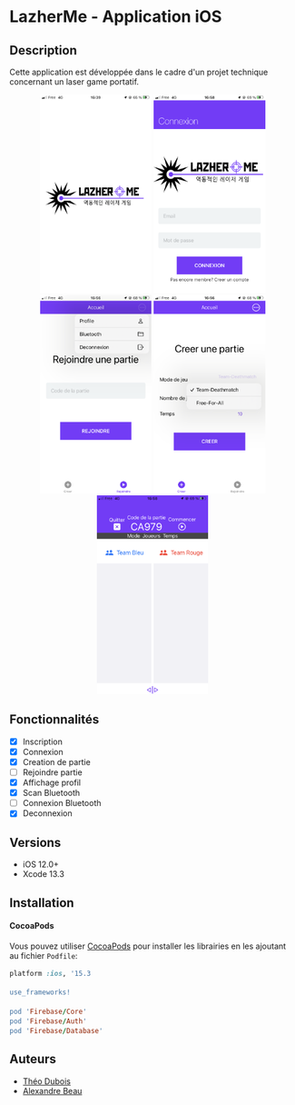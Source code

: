 # LazherMe - Application iOS
## Description
Cette application est développée dans le cadre d'un projet technique concernant un laser game portatif.
<p align="center">
  <img src="images/IMG_7443.PNG" height="350" title="Connexion">
  <img src="images/IMG_7453.PNG" height="350" title="Accueil">
  <img src="images/IMG_7451.PNG" height="350" title="Accueil">
  <img src="images/IMG_7452.PNG" height="350" title="Accueil">
  <img src="images/IMG_7455.PNG" height="350" title="Accueil">
  
</p>

## Fonctionnalités

- [x] Inscription
- [x] Connexion
- [x] Creation de partie
- [ ] Rejoindre partie
- [x] Affichage profil
- [x] Scan Bluetooth
- [ ] Connexion Bluetooth
- [x] Deconnexion

## Versions

- iOS 12.0+
- Xcode 13.3

## Installation

#### CocoaPods

Vous pouvez utiliser [CocoaPods](http://cocoapods.org/) pour installer les librairies en les ajoutant au fichier `Podfile`:

```ruby
platform :ios, '15.3

use_frameworks!

pod 'Firebase/Core'
pod 'Firebase/Auth'
pod 'Firebase/Database'

```

## Auteurs
- [Théo Dubois](https://github.com/darkyiss7)
- [Alexandre Beau](https://github.com/Alexandrebeau)
